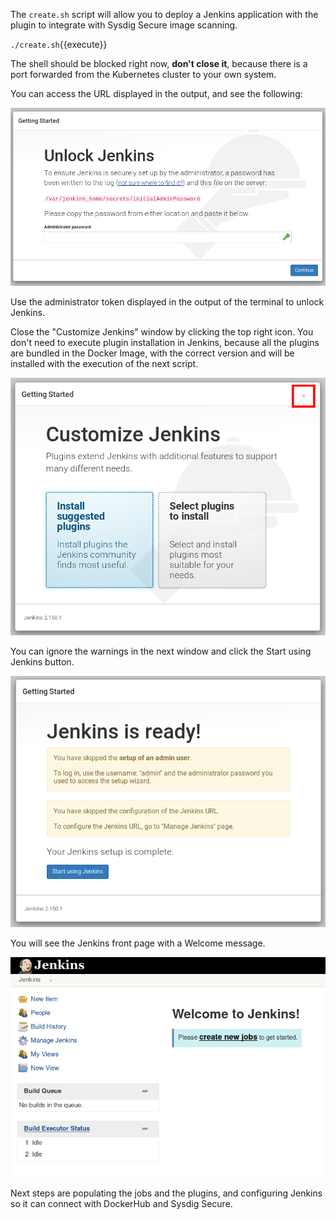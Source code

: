 The `create.sh` script will allow you to deploy a Jenkins application with the plugin to integrate with Sysdig Secure image scanning.

`./create.sh`{{execute}}

The shell should be blocked right now, **don't close it**, because there is a port forwarded from the Kubernetes cluster to your own system.

You can access the URL displayed in the output, and see the following:

![Scenario](assets/image03.png)

Use the administrator token displayed in the output of the terminal to unlock Jenkins.

Close the "Customize Jenkins" window by clicking the top right icon.
You don't need to execute plugin installation in Jenkins, because all the plugins are bundled in the Docker Image, with the correct version and will be installed with the execution of the next script.

![Customize Jenkins window](assets/image04.png)

You can ignore the warnings in the next window and click the Start using Jenkins button.

![Jenkins is ready window](assets/image05.png)

You will see the Jenkins front page with a Welcome message.

![Welcome to Jenkins window](assets/image06.png)

Next steps are populating the jobs and the plugins, and configuring Jenkins so it can connect with DockerHub and Sysdig Secure.
